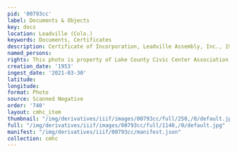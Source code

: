 ```yaml
---
pid: '00793cc'
label: Documents & Objects
key: docs
location: Leadville (Colo.)
keywords: Documents, Certificates
description: Certificate of Incorporation, Leadville Assembly, Inc., 1953
named_persons: 
rights: This photo is property of Lake County Civic Center Association.
creation_date: '1953'
ingest_date: '2021-03-30'
latitude: 
longitude: 
format: Photo
source: Scanned Negative
order: '740'
layout: cmhc_item
thumbnail: "/img/derivatives/iiif/images/00793cc/full/250,/0/default.jpg"
full: "/img/derivatives/iiif/images/00793cc/full/1140,/0/default.jpg"
manifest: "/img/derivatives/iiif/00793cc/manifest.json"
collection: cmhc
---
```

